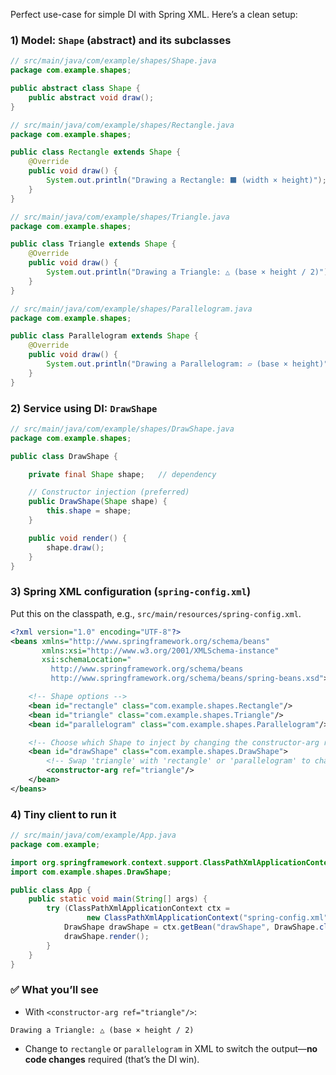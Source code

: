 Perfect use-case for simple DI with Spring XML. Here’s a clean setup:

### 1) Model: `Shape` (abstract) and its subclasses

```java
// src/main/java/com/example/shapes/Shape.java
package com.example.shapes;

public abstract class Shape {
    public abstract void draw();
}
```

```java
// src/main/java/com/example/shapes/Rectangle.java
package com.example.shapes;

public class Rectangle extends Shape {
    @Override
    public void draw() {
        System.out.println("Drawing a Rectangle: ⬛ (width × height)");
    }
}
```

```java
// src/main/java/com/example/shapes/Triangle.java
package com.example.shapes;

public class Triangle extends Shape {
    @Override
    public void draw() {
        System.out.println("Drawing a Triangle: △ (base × height / 2)");
    }
}
```

```java
// src/main/java/com/example/shapes/Parallelogram.java
package com.example.shapes;

public class Parallelogram extends Shape {
    @Override
    public void draw() {
        System.out.println("Drawing a Parallelogram: ▱ (base × height)");
    }
}
```

### 2) Service using DI: `DrawShape`

```java
// src/main/java/com/example/shapes/DrawShape.java
package com.example.shapes;

public class DrawShape {

    private final Shape shape;   // dependency

    // Constructor injection (preferred)
    public DrawShape(Shape shape) {
        this.shape = shape;
    }

    public void render() {
        shape.draw();
    }
}
```

### 3) Spring XML configuration (`spring-config.xml`)

Put this on the classpath, e.g., `src/main/resources/spring-config.xml`.

```xml
<?xml version="1.0" encoding="UTF-8"?>
<beans xmlns="http://www.springframework.org/schema/beans"
       xmlns:xsi="http://www.w3.org/2001/XMLSchema-instance"
       xsi:schemaLocation="
         http://www.springframework.org/schema/beans
         http://www.springframework.org/schema/beans/spring-beans.xsd">

    <!-- Shape options -->
    <bean id="rectangle" class="com.example.shapes.Rectangle"/>
    <bean id="triangle" class="com.example.shapes.Triangle"/>
    <bean id="parallelogram" class="com.example.shapes.Parallelogram"/>

    <!-- Choose which Shape to inject by changing the constructor-arg ref -->
    <bean id="drawShape" class="com.example.shapes.DrawShape">
        <!-- Swap 'triangle' with 'rectangle' or 'parallelogram' to change behavior -->
        <constructor-arg ref="triangle"/>
    </bean>
</beans>
```

### 4) Tiny client to run it

```java
// src/main/java/com/example/App.java
package com.example;

import org.springframework.context.support.ClassPathXmlApplicationContext;
import com.example.shapes.DrawShape;

public class App {
    public static void main(String[] args) {
        try (ClassPathXmlApplicationContext ctx =
                 new ClassPathXmlApplicationContext("spring-config.xml")) {
            DrawShape drawShape = ctx.getBean("drawShape", DrawShape.class);
            drawShape.render();
        }
    }
}
```

### ✅ What you’ll see

* With `<constructor-arg ref="triangle"/>`:

```
Drawing a Triangle: △ (base × height / 2)
```

* Change to `rectangle` or `parallelogram` in XML to switch the output—**no code changes** required (that’s the DI win).


